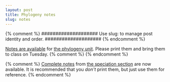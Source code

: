 ```yaml
---
layout: post
title: Phylogeny notes
slug: notes
---
```


{% comment %} 
####################
Use slug: to manage post identity and order.
####################
{% endcomment %} 

[Notes are available](/materials/phylogeny.handouts.pdf) for [the phylogeny unit](/phylogeny.html). Please print them and bring them to class on Tuesday.
{% comment %} 
{% endcomment %} 

{% comment %} 
[Complete notes](/materials/speciation.complete.pdf) from [the speciation section](/speciation.html) are now available. It is recommended that you _don't_ print them, but just use them for reference.
{% endcomment %} 


